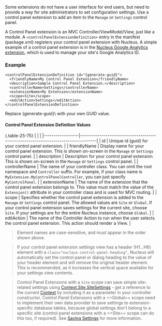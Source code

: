 Some extensions do not have a user interface for end users, but need to provide a way for site administrators to set configuration settings.  Use a 
control panel extension to add an item to the `Manage` or `Settings` control panel.

A Control Panel extension is an MVC Controller/ViewModel/View, just like a module.  A `<controlPanelExtensionDefinition>` entry in the manifest (package.xml) registers your control panel extension 
with Nucleus.  A simple example of a control panel extension is in the [Nucleus Google Analytics extension](https://github.com/Inventua/nucleus-core/tree/main/Nucleus.Core.Modules/Nucleus.Extensions.GoogleAnalytics), 
which is used to manage your site's Google Analytics ID.

### Example
```
<controlPanelExtensionDefinition id="{generate-guid}">
  <friendlyName>My Control Panel Extension</friendlyName>
  <description>Sample Control Panel Extension.</description>
  <controllerName>Settings</controllerName>
  <extensionName>My Extension</extensionName>
  <scope>Site</scope>
  <editAction>Settings</editAction>
</controlPanelExtensionDefinition>
```
Replace \{generate-guid}\ with your own GUID value.

#### Control Panel Extension Definition Values
{.table-25-75}
|                  |                                                                                      |
|------------------|--------------------------------------------------------------------------------------|
| id               | Unique id (guid) for your control panel extension. |
| friendlyName     | Display name for your control panel extension.  This is shown on-screen in the `Manage` or `Settings` control panel. |
| description      | Description for your control panel extension.  This is shown on-screen in the `Manage` or `Settings` control panel. |
| controllerName   | The name of your controller class.  You can omit the root namespace and `Controller` suffix. For example, if your class name is `MyExtension.MyControlPanelController`, you can just specify `MyControlPanel`. |
| extensionName    | The name of the extension that the control panel extension belongs to.  This value must match the value of the `Extension()` attribute in your controller class and is used for MVC routing. |
| scope            | Specifies whether the control panel extension is added to the `Manage` or `Settings` control panel.  The allowed values are `Site` or `Global`.  If your control panel extension saves settings for the current site, choose `Site`.  If your settings are for the entire Nucleus instance, choose `Global`. |
| editAction       | The name of the Controller Action to run when the user selects the control panel extension.  This action should render a View. |

> Element names are case-sensitive, and must appear in the order shown above.

> If your control panel extension settings view has a header (H1...H6) element with a `class="nucleus-control-panel-heading"`, Nucleus will automatically
set the control panel or dialog heading to the value of your header element and will remove the original header element.  This is recommended, 
as it increases the vertical space available for your settings view contents.

> Control Panel Extensions with a `Site` scope can save simple site-related settings using [Context.Site.SiteSettings](/api-documentation/Nucleus.Extensions.xml/Nucleus.Extensions.SiteSettingsExtensions/) - get 
a reference to the current [Context](/api-documentation/Nucleus.Abstractions.xml/Nucleus.Abstractions.Models.Context/) by including 
it as a parameter in your controller constructor. Control Panel Extensions with a ==Global== scope need to implement their own data provider 
to save settings to extension-specific database tables, because global settings don't belong to a specific site (control panel extensions 
with a ==Site== scope can do this too, if required). See [Saving Settings](/developers/saving-settings/#site-settings) for more information.